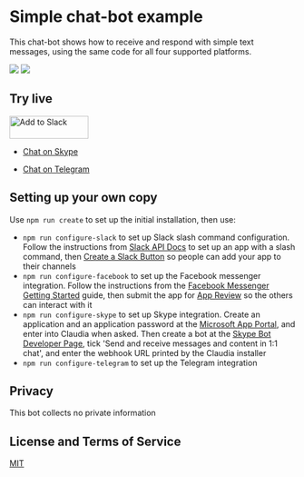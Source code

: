 # Simple chat-bot example

This chat-bot shows how to receive and respond with simple text messages, using the same code for all four supported platforms. 

![](https://claudiajs.com/assets/supportbot-facebook.gif)
![](https://claudiajs.com/assets/supportbot-slack.gif)

## Try live

<a href="https://slack.com/oauth/authorize?scope=incoming-webhook,commands&client_id=50296596898.50276082452"><img alt="Add to Slack" height="40" width="139" src="https://platform.slack-edge.com/img/add_to_slack.png" srcset="https://platform.slack-edge.com/img/add_to_slack.png 1x, https://platform.slack-edge.com/img/add_to_slack@2x.png 2x" /></a>

* [Chat on Skype](https://join.skype.com/bot/08f53028-dd61-4769-907d-29bdce505f16)

* [Chat on Telegram](https://telegram.me/claudia-test-bot)

## Setting up your own copy

Use `npm run create` to set up the initial installation, then use:

* `npm run configure-slack` to set up Slack slash command configuration. Follow the instructions from [Slack API Docs](https://api.slack.com/) to set up an app with a slash command, then [Create a Slack Button](https://api.slack.com/docs/slack-button) so people can add your app to their channels 
* `npm run configure-facebook` to set up the Facebook messenger integration. Follow the instructions from the [Facebook Messenger Getting Started](https://developers.facebook.com/docs/messenger-platform/quickstart) guide, then submit the app for [App Review](https://developers.facebook.com/docs/messenger-platform/app-review) so the others can interact with it
* `npm run configure-skype` to set up Skype integration. Create an application and an application password at the [Microsoft App Portal](https://apps.dev.microsoft.com/Login?ru=https%3a%2f%2fapps.dev.microsoft.com%2f), and enter into Claudia when asked. Then create a bot at the [Skype Bot Developer Page](https://developer.microsoft.com/en-us/skype/bots/manage/Create), tick 'Send and receive messages and content in 1:1 chat', and enter the webhook URL printed by the Claudia installer
* `npm run configure-telegram` to set up the Telegram integration

## Privacy 

This bot collects no private information

## License and Terms of Service

[MIT](LICENSE) 
